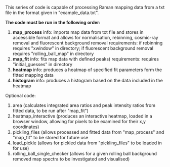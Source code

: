 This series of code is capable of processing Raman mapping data from a txt file in the format given in "example_data.txt". 

**The code must be run in the following order:**
1. **map_process**
   info: imports map data from txt file and stores in accessible format and allows for normalisation, rebinning, cosmic-ray removal and fluorescent background removal
   requirements: if rebinning requires "xwindow" in directory; if fluorescent background removal requires "rolling_ball_map" in directory
3. **map_fit**
   info: fits map data with defined peaks)
   requirements: requires "initial_guesses" in directory
5. **heatmap**
   info: produces a heatmap of specified fit parameters form the fitted mapping data
6. **histogram**
   info: produces a histogram based on the data included in the heatmap

Optional code: 
1. area (calculates integrated area ratios and peak intensity ratios from fitted data, to be run after "map_fit")
2. heatmap_interactive (produces an interactive heatmap, loaded in a browser window, allowing for pixels to be examined for their x,y coordinates)
3. pickling_files (allows processed and fitted data from "map_process" and "map_fit" to be stored for future use
4. load_pickle (allows for pickled data from "pickling_files" to be loaded in for use)
5. rolling_ball_single_checker (allows for a given rolling ball background removed map spectra to be investigated and visualised)
